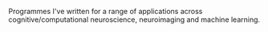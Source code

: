 Programmes I've written for a range of applications across cognitive/computational neuroscience, neuroimaging and machine learning.
